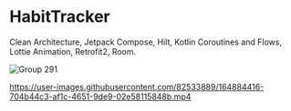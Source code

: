 # HabitTracker
 
Clean Architecture, Jetpack Compose, Hilt, Kotlin Coroutines and Flows, Lottie Animation, Retrofit2, Room.




![Group 291](https://user-images.githubusercontent.com/82533889/164884413-418298d7-9635-45fe-a34d-0344c3e92a59.png)


https://user-images.githubusercontent.com/82533889/164884416-704b44c3-af1c-4651-9de9-02e58115848b.mp4

